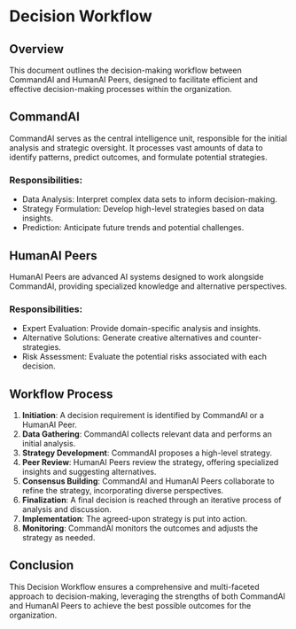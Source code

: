 # Decision Workflow

## Overview
This document outlines the decision-making workflow between CommandAI and HumanAI Peers, designed to facilitate efficient and effective decision-making processes within the organization.

## CommandAI
CommandAI serves as the central intelligence unit, responsible for the initial analysis and strategic oversight. It processes vast amounts of data to identify patterns, predict outcomes, and formulate potential strategies.

### Responsibilities:
- Data Analysis: Interpret complex data sets to inform decision-making.
- Strategy Formulation: Develop high-level strategies based on data insights.
- Prediction: Anticipate future trends and potential challenges.

## HumanAI Peers
HumanAI Peers are advanced AI systems designed to work alongside CommandAI, providing specialized knowledge and alternative perspectives.

### Responsibilities:
- Expert Evaluation: Provide domain-specific analysis and insights.
- Alternative Solutions: Generate creative alternatives and counter-strategies.
- Risk Assessment: Evaluate the potential risks associated with each decision.

## Workflow Process
1. **Initiation**: A decision requirement is identified by CommandAI or a HumanAI Peer.
2. **Data Gathering**: CommandAI collects relevant data and performs an initial analysis.
3. **Strategy Development**: CommandAI proposes a high-level strategy.
4. **Peer Review**: HumanAI Peers review the strategy, offering specialized insights and suggesting alternatives.
5. **Consensus Building**: CommandAI and HumanAI Peers collaborate to refine the strategy, incorporating diverse perspectives.
6. **Finalization**: A final decision is reached through an iterative process of analysis and discussion.
7. **Implementation**: The agreed-upon strategy is put into action.
8. **Monitoring**: CommandAI monitors the outcomes and adjusts the strategy as needed.

## Conclusion
This Decision Workflow ensures a comprehensive and multi-faceted approach to decision-making, leveraging the strengths of both CommandAI and HumanAI Peers to achieve the best possible outcomes for the organization.
